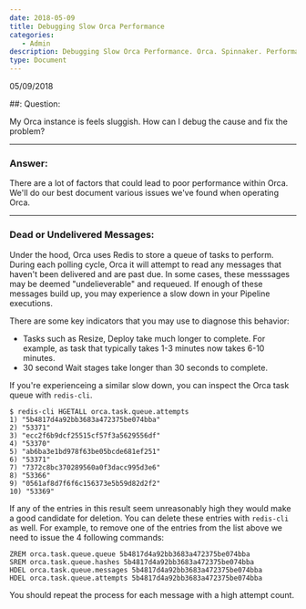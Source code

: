 ```yaml
---
date: 2018-05-09
title: Debugging Slow Orca Performance
categories:
   - Admin
description: Debugging Slow Orca Performance. Orca. Spinnaker. Performance.
type: Document
---
```

05/09/2018

##: Question:

My Orca instance is feels sluggish. How can I debug the cause and fix the problem?

***

### Answer:

There are a lot of factors that could lead to poor performance within Orca. We'll do our best document various issues we've found when operating Orca.

***

### Dead or Undelivered Messages:

Under the hood, Orca uses Redis to store a queue of tasks to perform. During each polling cycle, Orca it will attempt to read any messages that haven't been delivered and are past due. In some cases, these messsages may be deemed "undelieverable" and requeued. If enough of these messages build up, you may experience a slow down in your Pipeline executions.

There are some key indicators that you may use to diagnose this behavior:

* Tasks such as Resize, Deploy take much longer to complete. For example, as task that typically takes 1-3 minutes now takes 6-10 minutes.
* 30 second Wait stages take longer than 30 seconds to complete.

If you're experienceing a similar slow down, you can inspect the Orca task queue with `redis-cli`.

```
$ redis-cli HGETALL orca.task.queue.attempts
1) "5b4817d4a92bb3683a472375be074bba"
2) "53371"
3) "ecc2f6b9dcf25515cf57f3a5629556df"
4) "53370"
5) "ab6ba3e1bd978f63be05bcde681ef251"
6) "53371"
7) "7372c8bc370289560a0f3dacc995d3e6"
8) "53366"
9) "0561af8d7f6f6c156373e5b59d82d2f2"
10) "53369"
```

If any of the entries in this result seem unreasonably high they would make a good candidate for deletion. You can delete these entries with `redis-cli` as well. For example, to remove one of the entries from the list above we need to issue the 4 following commands:

```
ZREM orca.task.queue.queue 5b4817d4a92bb3683a472375be074bba
SREM orca.task.queue.hashes 5b4817d4a92bb3683a472375be074bba
HDEL orca.task.queue.messages 5b4817d4a92bb3683a472375be074bba
HDEL orca.task.queue.attempts 5b4817d4a92bb3683a472375be074bba
```

You should repeat the process for each message with a high attempt count.
